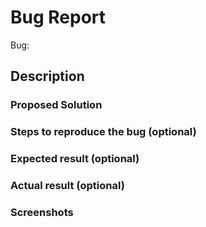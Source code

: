 # Bug Report

Bug: 

## Description

### Proposed Solution

### Steps to reproduce the bug (optional)

### Expected result (optional)

### Actual result (optional)

### Screenshots
